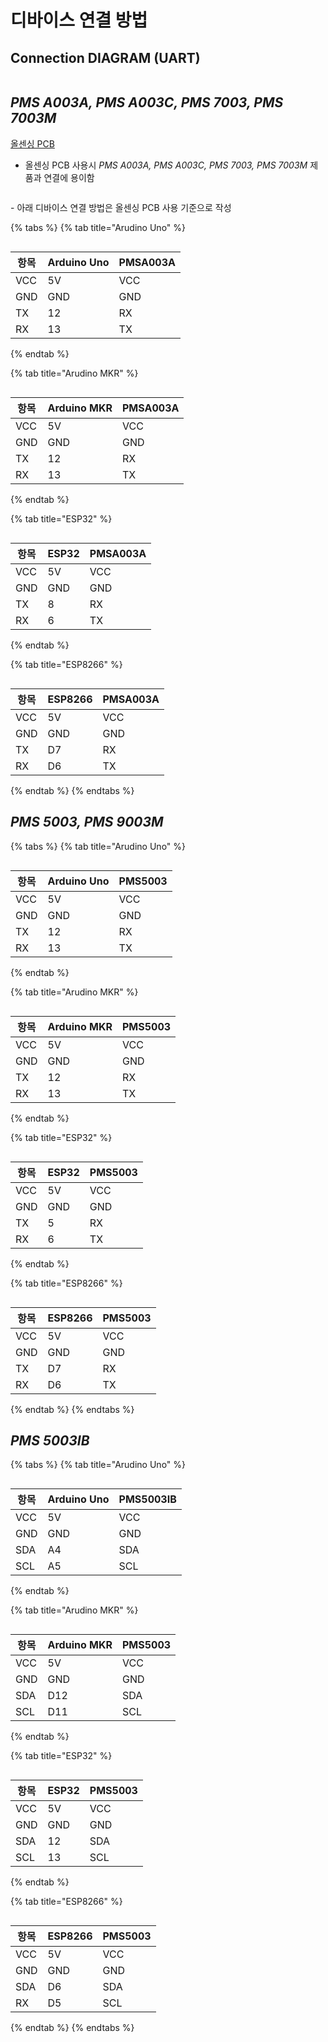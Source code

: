 # 디바이스 연결 방법

## Connection DIAGRAM (UART)

<figure><img src="../../.gitbook/assets/connetion_uart_diagram.PNG" alt=""><figcaption></figcaption></figure>

## _PMS A003A, PMS A003C, PMS 7003, PMS 7003M_

[올센싱 PCB](https://allsensing.com/product/detail.html?product\_no=1171\&cate\_no=65\&display\_group=1)

* 올센싱 PCB 사용시 _PMS A003A, PMS A003C, PMS 7003, PMS 7003M_ 제품과 연결에 용이함 &#x20;



<figure><img src="../../.gitbook/assets/PMS_allsensing_PCB.png" alt=""><figcaption></figcaption></figure>

\- 아래 디바이스 연결 방법은 올센싱 PCB 사용 기준으로 작성

{% tabs %}
{% tab title="Arudino Uno" %}
<figure><img src="../../.gitbook/assets/PMSA003_with_Arduino.PNG" alt=""><figcaption></figcaption></figure>

| 항목  | Arduino Uno | PMSA003A |
| --- | ----------- | -------- |
| VCC | 5V          | VCC      |
| GND | GND         | GND      |
| TX  | 12          | RX       |
| RX  | 13          | TX       |
{% endtab %}

{% tab title="Arudino MKR" %}
<figure><img src="../../.gitbook/assets/PMSA003_with_Arduino_mkr.PNG" alt=""><figcaption></figcaption></figure>

| 항목  | Arduino MKR | PMSA003A |
| --- | ----------- | -------- |
| VCC | 5V          | VCC      |
| GND | GND         | GND      |
| TX  | 12          | RX       |
| RX  | 13          | TX       |
{% endtab %}

{% tab title="ESP32" %}
<figure><img src="../../.gitbook/assets/PMSA003_with_esp32.PNG" alt=""><figcaption></figcaption></figure>

| 항목  | ESP32 | PMSA003A |
| --- | ----- | -------- |
| VCC | 5V    | VCC      |
| GND | GND   | GND      |
| TX  | 8     | RX       |
| RX  | 6     | TX       |
{% endtab %}

{% tab title="ESP8266" %}
<figure><img src="../../.gitbook/assets/PMSA003_with_esp8266.PNG" alt=""><figcaption></figcaption></figure>

| 항목  | ESP8266 | PMSA003A |
| --- | ------- | -------- |
| VCC | 5V      | VCC      |
| GND | GND     | GND      |
| TX  | D7      | RX       |
| RX  | D6      | TX       |
{% endtab %}
{% endtabs %}



## _PMS 5003, PMS 9003M_



{% tabs %}
{% tab title="Arudino Uno" %}
<figure><img src="../../.gitbook/assets/PMS5003_with_Arudino.PNG" alt=""><figcaption></figcaption></figure>

| 항목  | Arduino Uno | PMS5003 |
| --- | ----------- | ------- |
| VCC | 5V          | VCC     |
| GND | GND         | GND     |
| TX  | 12          | RX      |
| RX  | 13          | TX      |
{% endtab %}

{% tab title="Arudino MKR" %}
<figure><img src="../../.gitbook/assets/PMS5003_with_Arudino_mkr.PNG" alt=""><figcaption></figcaption></figure>

| 항목  | Arduino MKR | PMS5003 |
| --- | ----------- | ------- |
| VCC | 5V          | VCC     |
| GND | GND         | GND     |
| TX  | 12          | RX      |
| RX  | 13          | TX      |
{% endtab %}

{% tab title="ESP32" %}
<figure><img src="../../.gitbook/assets/PMS5003_with_ESP32.PNG" alt=""><figcaption></figcaption></figure>

| 항목  | ESP32 | PMS5003 |
| --- | ----- | ------- |
| VCC | 5V    | VCC     |
| GND | GND   | GND     |
| TX  | 5     | RX      |
| RX  | 6     | TX      |
{% endtab %}

{% tab title="ESP8266" %}
<figure><img src="../../.gitbook/assets/PMS5003_with_ESP8266.PNG" alt=""><figcaption></figcaption></figure>

| 항목  | ESP8266 | PMS5003 |
| --- | ------- | ------- |
| VCC | 5V      | VCC     |
| GND | GND     | GND     |
| TX  | D7      | RX      |
| RX  | D6      | TX      |
{% endtab %}
{% endtabs %}

## _PMS 5003IB_

{% tabs %}
{% tab title="Arudino Uno" %}
<figure><img src="../../.gitbook/assets/PMS_5003IB_with-Arudino.PNG" alt=""><figcaption></figcaption></figure>

| 항목  | Arduino Uno | PMS5003IB |
| --- | ----------- | --------- |
| VCC | 5V          | VCC       |
| GND | GND         | GND       |
| SDA | A4          | SDA       |
| SCL | A5          | SCL       |
{% endtab %}

{% tab title="Arudino MKR" %}
<figure><img src="../../.gitbook/assets/PMS_5003IB_with-Arudino_MKR.PNG" alt=""><figcaption></figcaption></figure>

| 항목  | Arduino MKR | PMS5003 |
| --- | ----------- | ------- |
| VCC | 5V          | VCC     |
| GND | GND         | GND     |
| SDA | D12         | SDA     |
| SCL | D11         | SCL     |
{% endtab %}

{% tab title="ESP32" %}
<figure><img src="../../.gitbook/assets/PMS_5003IB_with-ESP32.PNG" alt=""><figcaption></figcaption></figure>

| 항목  | ESP32 | PMS5003 |
| --- | ----- | ------- |
| VCC | 5V    | VCC     |
| GND | GND   | GND     |
| SDA | 12    | SDA     |
| SCL | 13    | SCL     |
{% endtab %}

{% tab title="ESP8266" %}
<figure><img src="../../.gitbook/assets/PMS_5003IB_with-ESP8266.PNG" alt=""><figcaption></figcaption></figure>

| 항목  | ESP8266 | PMS5003 |
| --- | ------- | ------- |
| VCC | 5V      | VCC     |
| GND | GND     | GND     |
| SDA | D6      | SDA     |
| RX  | D5      | SCL     |
{% endtab %}
{% endtabs %}



